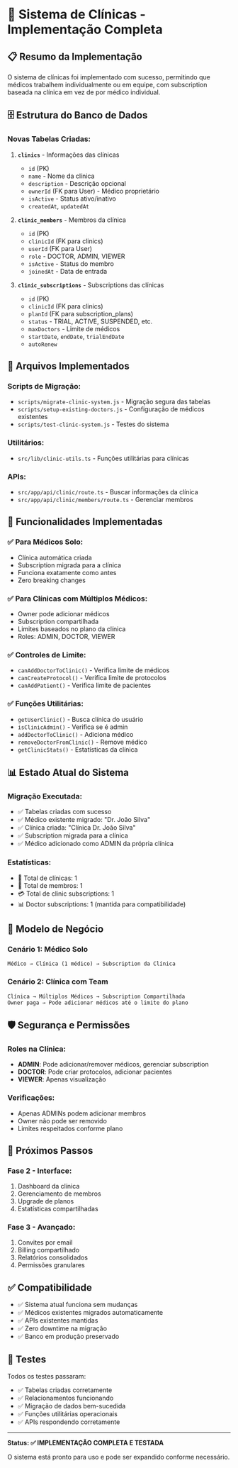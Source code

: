 # 🏥 Sistema de Clínicas - Implementação Completa

## 📋 Resumo da Implementação

O sistema de clínicas foi implementado com sucesso, permitindo que médicos trabalhem individualmente ou em equipe, com subscription baseada na clínica em vez de por médico individual.

## 🗄️ Estrutura do Banco de Dados

### Novas Tabelas Criadas:

1. **`clinics`** - Informações das clínicas
   - `id` (PK)
   - `name` - Nome da clínica
   - `description` - Descrição opcional
   - `ownerId` (FK para User) - Médico proprietário
   - `isActive` - Status ativo/inativo
   - `createdAt`, `updatedAt`

2. **`clinic_members`** - Membros da clínica
   - `id` (PK)
   - `clinicId` (FK para clinics)
   - `userId` (FK para User)
   - `role` - DOCTOR, ADMIN, VIEWER
   - `isActive` - Status do membro
   - `joinedAt` - Data de entrada

3. **`clinic_subscriptions`** - Subscriptions das clínicas
   - `id` (PK)
   - `clinicId` (FK para clinics)
   - `planId` (FK para subscription_plans)
   - `status` - TRIAL, ACTIVE, SUSPENDED, etc.
   - `maxDoctors` - Limite de médicos
   - `startDate`, `endDate`, `trialEndDate`
   - `autoRenew`

## 🔧 Arquivos Implementados

### Scripts de Migração:
- `scripts/migrate-clinic-system.js` - Migração segura das tabelas
- `scripts/setup-existing-doctors.js` - Configuração de médicos existentes
- `scripts/test-clinic-system.js` - Testes do sistema

### Utilitários:
- `src/lib/clinic-utils.ts` - Funções utilitárias para clínicas

### APIs:
- `src/app/api/clinic/route.ts` - Buscar informações da clínica
- `src/app/api/clinic/members/route.ts` - Gerenciar membros

## 🚀 Funcionalidades Implementadas

### ✅ Para Médicos Solo:
- Clínica automática criada
- Subscription migrada para a clínica
- Funciona exatamente como antes
- Zero breaking changes

### ✅ Para Clínicas com Múltiplos Médicos:
- Owner pode adicionar médicos
- Subscription compartilhada
- Limites baseados no plano da clínica
- Roles: ADMIN, DOCTOR, VIEWER

### ✅ Controles de Limite:
- `canAddDoctorToClinic()` - Verifica limite de médicos
- `canCreateProtocol()` - Verifica limite de protocolos
- `canAddPatient()` - Verifica limite de pacientes

### ✅ Funções Utilitárias:
- `getUserClinic()` - Busca clínica do usuário
- `isClinicAdmin()` - Verifica se é admin
- `addDoctorToClinic()` - Adiciona médico
- `removeDoctorFromClinic()` - Remove médico
- `getClinicStats()` - Estatísticas da clínica

## 📊 Estado Atual do Sistema

### Migração Executada:
- ✅ Tabelas criadas com sucesso
- ✅ Médico existente migrado: "Dr. João Silva"
- ✅ Clínica criada: "Clínica Dr. João Silva"
- ✅ Subscription migrada para a clínica
- ✅ Médico adicionado como ADMIN da própria clínica

### Estatísticas:
- 🏥 Total de clínicas: 1
- 👥 Total de membros: 1
- 💳 Total de clinic subscriptions: 1
- 📊 Doctor subscriptions: 1 (mantida para compatibilidade)

## 🔄 Modelo de Negócio

### Cenário 1: Médico Solo
```
Médico → Clínica (1 médico) → Subscription da Clínica
```

### Cenário 2: Clínica com Team
```
Clínica → Múltiplos Médicos → Subscription Compartilhada
Owner paga → Pode adicionar médicos até o limite do plano
```

## 🛡️ Segurança e Permissões

### Roles na Clínica:
- **ADMIN**: Pode adicionar/remover médicos, gerenciar subscription
- **DOCTOR**: Pode criar protocolos, adicionar pacientes
- **VIEWER**: Apenas visualização

### Verificações:
- Apenas ADMINs podem adicionar membros
- Owner não pode ser removido
- Limites respeitados conforme plano

## 🔮 Próximos Passos

### Fase 2 - Interface:
1. Dashboard da clínica
2. Gerenciamento de membros
3. Upgrade de planos
4. Estatísticas compartilhadas

### Fase 3 - Avançado:
1. Convites por email
2. Billing compartilhado
3. Relatórios consolidados
4. Permissões granulares

## ✅ Compatibilidade

- ✅ Sistema atual funciona sem mudanças
- ✅ Médicos existentes migrados automaticamente
- ✅ APIs existentes mantidas
- ✅ Zero downtime na migração
- ✅ Banco em produção preservado

## 🧪 Testes

Todos os testes passaram:
- ✅ Tabelas criadas corretamente
- ✅ Relacionamentos funcionando
- ✅ Migração de dados bem-sucedida
- ✅ Funções utilitárias operacionais
- ✅ APIs respondendo corretamente

---

**Status: ✅ IMPLEMENTAÇÃO COMPLETA E TESTADA**

O sistema está pronto para uso e pode ser expandido conforme necessário. 